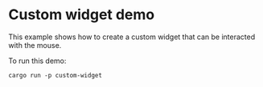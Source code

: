 # Custom widget demo

This example shows how to create a custom widget that can be interacted with the mouse.

To run this demo:

```shell
cargo run -p custom-widget
```
